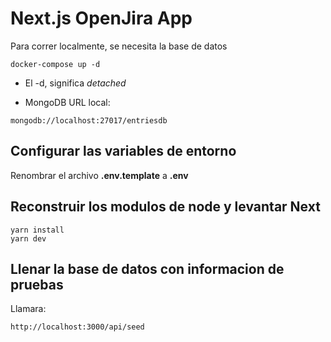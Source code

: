 # Next.js OpenJira App
Para correr localmente, se necesita la base de datos
```
docker-compose up -d
```

* El -d, significa _detached_ 

* MongoDB URL local:
```
mongodb://localhost:27017/entriesdb
```

## Configurar las variables de entorno
Renombrar el archivo __.env.template__ a __.env__

## Reconstruir los modulos de node y levantar Next

```
yarn install
yarn dev
``` 

## Llenar la base de datos con informacion de pruebas

Llamara:

```
http://localhost:3000/api/seed  
```